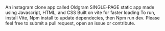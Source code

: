 An instagram clone app called Oldgram 
SINGLE-PAGE static app made using Javascript, HTML, and CSS
Built on vite for faster loading
To run, install Vite,  Npm install to update dependecies, then Npm run dev.
Please feel free to submit a pull request, open an issue or contribute.
